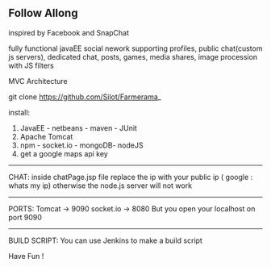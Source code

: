 Follow Allong
--------------

inspired by Facebook and SnapChat

fully functional javaEE social nework supporting profiles, public chat(custom js servers), dedicated chat, posts, games, media shares, image procession with JS filters

MVC Architecture 

git clone https://github.com/Silot/Farmerama_

install:

1) JavaEE - netbeans - maven - JUnit
2) Apache Tomcat
3) npm - socket.io - mongoDB- nodeJS
4) get a google maps api key

----------------

CHAT:
	inside chatPage.jsp file replace the ip with your public ip  ( google : whats my ip)
otherwise the node.js server will not work

--------------------

PORTS:
	Tomcat -> 9090
	socket.io -> 8080
But you open your localhost on port 9090

--------------------

BUILD SCRIPT:
	You can use Jenkins to make a build script

Have Fun !

